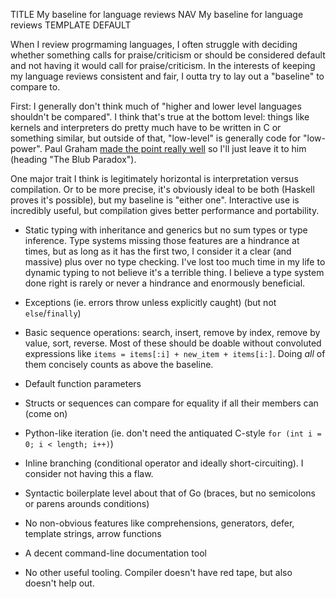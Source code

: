 TITLE My baseline for language reviews
NAV My baseline for language reviews
TEMPLATE DEFAULT

When I review progrmaming languages, I often struggle with deciding whether something calls for praise/criticism or should be considered default and not having it would call for praise/criticism. In the interests of keeping my language reviews consistent and fair, I outta try to lay out a "baseline" to compare to.

First: I generally don't think much of "higher and lower level languages shouldn't be compared". I think that's true at the bottom level: things like kernels and interpreters do pretty much have to be written in C or something similar, but outside of that, "low-level" is generally code for "low-power". Paul Graham [made the point really well](http://www.paulgraham.com/avg.html) so I'll just leave it to him (heading "The Blub Paradox").

One major trait I think is legitimately horizontal is interpretation versus compilation. Or to be more precise, it's obviously ideal to be both (Haskell proves it's possible), but my baseline is "either one". Interactive use is incredibly useful, but compilation gives better performance and portability.

* Static typing with inheritance and generics but no sum types or type inference. Type systems missing those features are a hindrance at times, but as long as it has the first two, I consider it a clear (and massive) plus over no type checking. I've lost too much time in my life to dynamic typing to not believe it's a terrible thing. I believe a type system done right is rarely or never a hindrance and enormously beneficial.

* Exceptions (ie. errors throw unless explicitly caught) (but not `else`/`finally`)

* Basic sequence operations: search, insert, remove by index, remove by value, sort, reverse. Most of these should be doable without convoluted expressions like `items = items[:i] + new_item + items[i:]`. Doing *all* of them concisely counts as above the baseline.

* Default function parameters

* Structs or sequences can compare for equality if all their members can (come on)

* Python-like iteration (ie. don't need the antiquated C-style `for (int i = 0; i < length; i++)`)

* Inline branching (conditional operator and ideally short-circuiting). I consider not having this a flaw.

* Syntactic boilerplate level about that of Go (braces, but no semicolons or parens arounds conditions)

* No non-obvious features like comprehensions, generators, defer, template strings, arrow functions

* A decent command-line documentation tool

* No other useful tooling. Compiler doesn't have red tape, but also doesn't help out.
